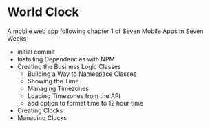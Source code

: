 # World Clock

A mobile web app following chapter 1 of Seven Mobile Apps in Seven Weeks

- initial commit
- Installing Dependencies with NPM
- Creating the Business Logic Classes
	- Building a Way to Namespace Classes
	- Showing the Time
	- Managing Timezones
	- Loading Timezones from the API
	- add option to format time to 12 hour time
- Creating Clocks
- Managing Clocks
